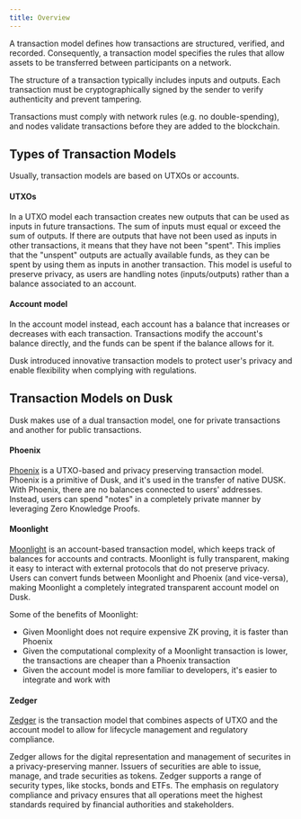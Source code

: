 ```yaml
---
title: Overview
---
```


A transaction model defines how transactions are structured, verified, and recorded. Consequently, a transaction model specifies the rules that allow assets to be transferred between participants on a network.

The structure of a transaction typically includes inputs and outputs. Each transaction must be cryptographically signed by the sender to verify authenticity and prevent tampering.

Transactions must comply with network rules (e.g. no double-spending), and nodes validate transactions before they are added to the blockchain.

## Types of Transaction Models

Usually, transaction models are based on UTXOs or accounts.

#### UTXOs

In a UTXO model each transaction creates new outputs that can be used as inputs in future transactions. The sum of inputs must equal or exceed the sum of outputs. If there are outputs that have not been used as inputs in other transactions, it means that they have not been "spent". This implies that the "unspent" outputs are actually available funds, as they can be spent by using them as inputs in another transaction. This model is useful to preserve privacy, as users are handling notes (inputs/outputs) rather than a balance associated to an account.

#### Account model

In the account model instead, each account has a balance that increases or decreases with each transaction. Transactions modify the account's balance directly, and the funds can be spent if the balance allows for it.

Dusk introduced innovative transaction models to protect user's privacy and enable flexibility when complying with regulations.

## Transaction Models on Dusk

Dusk makes use of a dual transaction model, one for private transactions and another for public transactions.

#### Phoenix

[Phoenix](/learn/dusk-protocol/transaction_models/phoenix) is a UTXO-based and privacy preserving transaction model. Phoenix is a primitive of Dusk, and it's used in the transfer of native DUSK. With Phoenix, there are no balances connected to users' addresses. Instead, users can spend "notes" in a completely private manner by leveraging Zero Knowledge Proofs.

#### Moonlight

[Moonlight](/learn/dusk-protocol/transaction_models/moonlight) is an account-based transaction model, which keeps track of balances for accounts and contracts. Moonlight is fully transparent, making it easy to interact with external protocols that do not preserve privacy.
Users can convert funds between Moonlight and Phoenix (and vice-versa), making Moonlight a completely integrated transparent account model on Dusk.

Some of the benefits of Moonlight:
- Given Moonlight does not require expensive ZK proving, it is faster than Phoenix
- Given the computational complexity of a Moonlight transaction is lower, the transactions are cheaper than a Phoenix transaction
- Given the account model is more familiar to developers, it's easier to integrate and work with

#### Zedger

[Zedger](/learn/dusk-protocol/transaction_models/zedger) is the transaction model that combines aspects of UTXO and the account model to allow for lifecycle management and regulatory compliance.

Zedger allows for the digital representation and management of securites in a privacy-preserving manner. Issuers of securities are able to issue, manage, and trade securities as tokens. Zedger supports a range of security types, like stocks, bonds and ETFs. The emphasis on regulatory compliance and privacy ensures that all operations meet the highest standards required by financial authorities and stakeholders.
